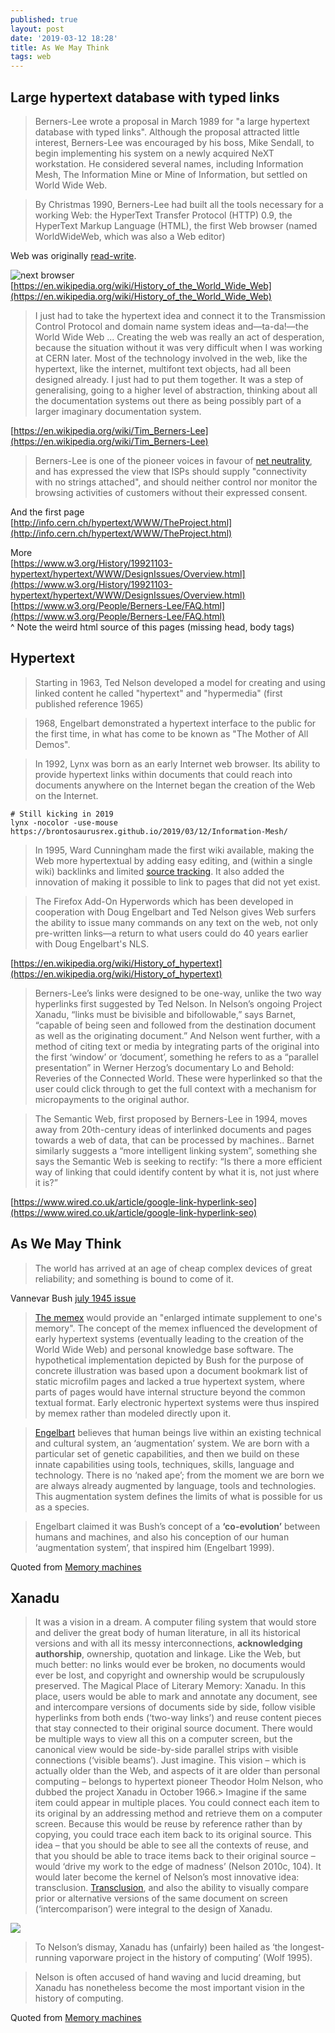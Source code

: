 ```yaml
---
published: true
layout: post
date: '2019-03-12 18:28'
title: As We May Think
tags: web 
---
```

## Large hypertext database with typed links
> Berners-Lee wrote a proposal in March 1989 for "a large hypertext database with typed links". Although the proposal attracted little interest, Berners-Lee was encouraged by his boss, Mike Sendall, to begin implementing his system on a newly acquired NeXT workstation. He considered several names, including Information Mesh, The Information Mine or Mine of Information, but settled on World Wide Web.

> By Christmas 1990, Berners-Lee had built all the tools necessary for a working Web: the HyperText Transfer Protocol (HTTP) 0.9, the HyperText Markup Language (HTML), the first Web browser (named WorldWideWeb, which was also a Web editor)

Web was originally [read-write](http://info.cern.ch/NextBrowser.html).

![next browser](http://info.cern.ch/images/NextEditorBW.gif)  
[https://en.wikipedia.org/wiki/History_of_the_World_Wide_Web](https://en.wikipedia.org/wiki/History_of_the_World_Wide_Web)

> I just had to take the hypertext idea and connect it to the Transmission Control Protocol and domain name system ideas and—ta-da!—the World Wide Web ... Creating the web was really an act of desperation, because the situation without it was very difficult when I was working at CERN later. Most of the technology involved in the web, like the hypertext, like the internet, multifont text objects, had all been designed already. I just had to put them together. It was a step of generalising, going to a higher level of abstraction, thinking about all the documentation systems out there as being possibly part of a larger imaginary documentation system.

[https://en.wikipedia.org/wiki/Tim_Berners-Lee](https://en.wikipedia.org/wiki/Tim_Berners-Lee)

> Berners-Lee is one of the pioneer voices in favour of [net neutrality](https://en.wikipedia.org/wiki/Net_neutrality), and has expressed the view that ISPs should supply "connectivity with no strings attached", and should neither control nor monitor the browsing activities of customers without their expressed consent.

And the first page  
[http://info.cern.ch/hypertext/WWW/TheProject.html](http://info.cern.ch/hypertext/WWW/TheProject.html)

More  
[https://www.w3.org/History/19921103-hypertext/hypertext/WWW/DesignIssues/Overview.html](https://www.w3.org/History/19921103-hypertext/hypertext/WWW/DesignIssues/Overview.html)  
[https://www.w3.org/People/Berners-Lee/FAQ.html](https://www.w3.org/People/Berners-Lee/FAQ.html)  
^ Note the weird html source of this pages (missing head, body tags)

## Hypertext

> Starting in 1963, Ted Nelson developed a model for creating and using linked content he called "hypertext" and "hypermedia" (first published reference 1965)

> 1968, Engelbart demonstrated a hypertext interface to the public for the first time, in what has come to be known as "The Mother of All Demos".

> In 1992, Lynx was born as an early Internet web browser. Its ability to provide hypertext links within documents that could reach into documents anywhere on the Internet began the creation of the Web on the Internet.

    # Still kicking in 2019
    lynx -nocolor -use-mouse https://brontosaurusrex.github.io/2019/03/12/Information-Mesh/

> In 1995, Ward Cunningham made the first wiki available, making the Web more hypertextual by adding easy editing, and (within a single wiki) backlinks and limited [source tracking](https://en.wikipedia.org/wiki/Source_tracking). It also added the innovation of making it possible to link to pages that did not yet exist.

> The Firefox Add-On Hyperwords which has been developed in cooperation with Doug Engelbart and Ted Nelson gives Web surfers the ability to issue many commands on any text on the web, not only pre-written links—a return to what users could do 40 years earlier with Doug Engelbart's NLS.

[https://en.wikipedia.org/wiki/History_of_hypertext](https://en.wikipedia.org/wiki/History_of_hypertext)

> Berners-Lee’s links were designed to be one-way, unlike the two way hyperlinks first suggested by Ted Nelson. In Nelson’s ongoing Project Xanadu, “links must be bivisible and bifollowable,” says Barnet, “capable of being seen and followed from the destination document as well as the originating document.” And Nelson went further, with a method of citing text or media by integrating parts of the original into the first ‘window’ or ‘document’, something he refers to as a “parallel presentation” in Werner Herzog’s documentary Lo and Behold: Reveries of the Connected World. These were hyperlinked so that the user could click through to get the full context with a mechanism for micropayments to the original author.

> The Semantic Web, first proposed by Berners-Lee in 1994, moves away from 20th-century ideas of interlinked documents and pages towards a web of data, that can be processed by machines.. Barnet similarly suggests a “more intelligent linking system”, something she says the Semantic Web is seeking to rectify: “Is there a more efficient way of linking that could identify content by what it is, not just where it is?”

[https://www.wired.co.uk/article/google-link-hyperlink-seo](https://www.wired.co.uk/article/google-link-hyperlink-seo)

## As We May Think

> The world has arrived at an age of cheap complex devices of great reliability; and something is bound to come of it.

Vannevar Bush [july 1945 issue](https://www.theatlantic.com/magazine/archive/1945/07/as-we-may-think/303881/)

> [The memex](https://en.wikipedia.org/wiki/Memex) would provide an "enlarged intimate supplement to one's memory". The concept of the memex influenced the development of early hypertext systems (eventually leading to the creation of the World Wide Web) and personal knowledge base software. The hypothetical implementation depicted by Bush for the purpose of concrete illustration was based upon a document bookmark list of static microfilm pages and lacked a true hypertext system, where parts of pages would have internal structure beyond the common textual format. Early electronic hypertext systems were thus inspired by memex rather than modeled directly upon it.

> [Engelbart](https://en.wikipedia.org/wiki/Douglas_Engelbart) believes that human beings live within an existing technical and cultural system, an ‘augmentation’ system. We are born with a particular set of genetic capabilities, and then we build on these innate capabilities using tools, techniques, skills, language and technology. There is no ‘naked ape’; from the moment we are born we are always already augmented by language, tools and technologies. This augmentation system defines the limits of what is possible for us as a species.

> Engelbart claimed it was Bush’s concept of a __‘co-evolution’__
between humans and machines, and also his conception of our human ‘augmentation system’, that inspired him (Engelbart 1999). 

Quoted from [Memory machines](https://www.cambridge.org/core/books/memory-machines/3020E1AC5BB9D4AD640CA1E2D7509418)

## Xanadu

> It was a vision in a dream. A computer filing system that would store and deliver the great body of human literature, in all its historical versions and with all its messy interconnections, __acknowledging authorship__, ownership, quotation and linkage. Like the Web, but much better: no links would ever be broken, no documents would ever be lost, and copyright and ownership would be scrupulously preserved. The Magical Place of Literary Memory: Xanadu. In this place, users would be able to mark and annotate any document, see and intercompare versions of documents side by side, follow visible hyperlinks from both ends (‘two-way links’) and reuse content pieces that stay connected to their original source document. There would be multiple ways to view all this on a computer screen, but the canonical view would be side-by-side parallel strips with visible connections (‘visible beams’). Just imagine. This vision – which is actually older than the Web, and aspects of it are older than personal computing – belongs to hypertext pioneer Theodor Holm Nelson, who dubbed the project Xanadu in October 1966.> Imagine if the same item could appear in multiple places. You could connect each item to its original by an addressing method and retrieve them on a computer screen. Because this would be reuse by reference rather than by copying, you could trace each item back to its original source. This idea – that you should be able to see all the contexts of reuse, and that you should be able to trace items back to their original source – would ‘drive my work to the edge of madness’ (Nelson 2010c, 104). It would later become the kernel of Nelson’s most innovative idea: transclusion. [Transclusion](https://en.wikipedia.org/wiki/Transclusion), and also the ability to visually compare prior or alternative versions of the same document on screen (‘intercomparison’) were integral to the design of Xanadu.

![](https://upload.wikimedia.org/wikipedia/commons/b/b9/Transclusion-simple.png)

> To Nelson’s dismay, Xanadu has (unfairly) been hailed as ‘the longest-running vaporware project in the history of computing’ (Wolf 1995). 

> Nelson is often accused of hand waving and lucid dreaming, but
Xanadu has nonetheless become the most important vision in the history of
computing.

Quoted from [Memory machines](https://www.cambridge.org/core/books/memory-machines/3020E1AC5BB9D4AD640CA1E2D7509418)
